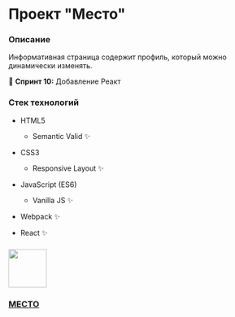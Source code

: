 # Проект "Место"

### Описание
Информативная страница содержит профиль, который можно динамически изменять.

🎯 **Спринт 10:** Добавление Реакт

### Стек технологий
* HTML5
    * Semantic Valid ✨
    

* CSS3
    * Responsive Layout ✨
    

* JavaScript (ES6)
    * Vanilla JS ✨
    

* Webpack ✨
  

* React ✨

### [<img src="https://thumbs.gfycat.com/CheerySeparateGoldeneye-size_restricted.gif" width="75" height="75">](https://whodef.github.io/mesto/)
### [МЕСТО](https://whodef.github.io/mesto/) 